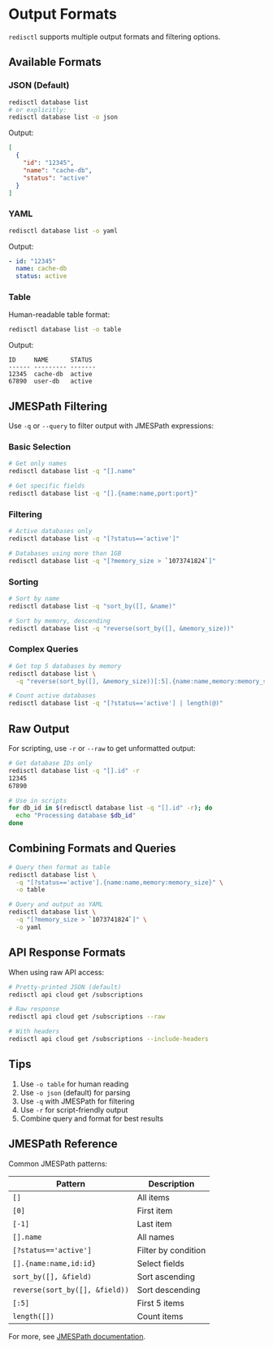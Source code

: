# Output Formats

`redisctl` supports multiple output formats and filtering options.

## Available Formats

### JSON (Default)

```bash
redisctl database list
# or explicitly:
redisctl database list -o json
```

Output:
```json
[
  {
    "id": "12345",
    "name": "cache-db",
    "status": "active"
  }
]
```

### YAML

```bash
redisctl database list -o yaml
```

Output:
```yaml
- id: "12345"
  name: cache-db
  status: active
```

### Table

Human-readable table format:

```bash
redisctl database list -o table
```

Output:
```
ID     NAME      STATUS
------ --------- -------
12345  cache-db  active
67890  user-db   active
```

## JMESPath Filtering

Use `-q` or `--query` to filter output with JMESPath expressions:

### Basic Selection

```bash
# Get only names
redisctl database list -q "[].name"

# Get specific fields
redisctl database list -q "[].{name:name,port:port}"
```

### Filtering

```bash
# Active databases only
redisctl database list -q "[?status=='active']"

# Databases using more than 1GB
redisctl database list -q "[?memory_size > `1073741824`]"
```

### Sorting

```bash
# Sort by name
redisctl database list -q "sort_by([], &name)"

# Sort by memory, descending
redisctl database list -q "reverse(sort_by([], &memory_size))"
```

### Complex Queries

```bash
# Get top 5 databases by memory
redisctl database list \
  -q "reverse(sort_by([], &memory_size))[:5].{name:name,memory:memory_size}"

# Count active databases
redisctl database list -q "[?status=='active'] | length(@)"
```

## Raw Output

For scripting, use `-r` or `--raw` to get unformatted output:

```bash
# Get database IDs only
redisctl database list -q "[].id" -r
12345
67890

# Use in scripts
for db_id in $(redisctl database list -q "[].id" -r); do
  echo "Processing database $db_id"
done
```

## Combining Formats and Queries

```bash
# Query then format as table
redisctl database list \
  -q "[?status=='active'].{name:name,memory:memory_size}" \
  -o table

# Query and output as YAML
redisctl database list \
  -q "[?memory_size > `1073741824`]" \
  -o yaml
```

## API Response Formats

When using raw API access:

```bash
# Pretty-printed JSON (default)
redisctl api cloud get /subscriptions

# Raw response
redisctl api cloud get /subscriptions --raw

# With headers
redisctl api cloud get /subscriptions --include-headers
```

## Tips

1. Use `-o table` for human reading
2. Use `-o json` (default) for parsing
3. Use `-q` with JMESPath for filtering
4. Use `-r` for script-friendly output
5. Combine query and format for best results

## JMESPath Reference

Common JMESPath patterns:

| Pattern | Description |
|---------|-------------|
| `[]` | All items |
| `[0]` | First item |
| `[-1]` | Last item |
| `[].name` | All names |
| `[?status=='active']` | Filter by condition |
| `[].{name:name,id:id}` | Select fields |
| `sort_by([], &field)` | Sort ascending |
| `reverse(sort_by([], &field))` | Sort descending |
| `[:5]` | First 5 items |
| `length([])` | Count items |

For more, see [JMESPath documentation](https://jmespath.org/).